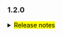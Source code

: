 <!--
 Licensed to the Apache Software Foundation (ASF) under one or more
 contributor license agreements.  See the NOTICE file distributed with
 this work for additional information regarding copyright ownership.
 The ASF licenses this file to You under the Apache License, Version 2.0
 (the "License"); you may not use this file except in compliance with
 the License.  You may obtain a copy of the License at

     http://www.apache.org/licenses/LICENSE-2.0

 Unless required by applicable law or agreed to in writing, software
 distributed under the License is distributed on an "AS IS" BASIS,
 WITHOUT WARRANTIES OR CONDITIONS OF ANY KIND, either express or implied.
 See the License for the specific language governing permissions and
 limitations under the License.
 -->

### 1.2.0

<details>	
  <summary><mark>Release notes</mark></summary>

  ### Seata-go 1.2.0	

Seata-go 1.2.0 发布。

Seata-go 是一款开源的分布式事务解决方案，提供高性能和简单易用的分布式事务服务。

此版本更新如下：

### feature：

- [[#534](https://github.com/seata/seata-go/pull/534)] 支持 session 的负载均衡
- [[#535](https://github.com/seata/seata-go/pull/535)] 添加加成测试

### bugfix：

- [[#540](https://github.com/seata/seata-go/pull/540)] 修复初始化 xa 模式的 bug
- [[#545](https://github.com/seata/seata-go/pull/545)] 修复 xa 模式获取 db 版本号的 bug
- [[#548](https://github.com/seata/seata-go/pull/548)] 修复启动 xa 时候会失败的 bug
- [[#556](https://github.com/seata/seata-go/pull/556)] 修复 xa 数据源的 bug
- [[#562](https://github.com/seata/seata-go/pull/562)] 修复提交 xa 全局事务的 bug
- [[#564](https://github.com/seata/seata-go/pull/564)] 修复提交 xa 分支事务的 bug
- [[#566](https://github.com/seata/seata-go/pull/566)] 修复使用 xa 数据源执行本地事务的 bug

### optimize:

- [[#523](https://github.com/seata/seata-go/pull/523)] 优化 CI 流程
- [[#525](https://github.com/seata/seata-go/pull/456)] 将 jackson 序列化重命名为 json
- [[#532](https://github.com/seata/seata-go/pull/532)] 移除重复的代码
- [[#536](https://github.com/seata/seata-go/pull/536)] 优化 go import 代码格式
- [[#554](https://github.com/seata/seata-go/pull/554)] 优化 xa 模式的性能
- [[#561](https://github.com/seata/seata-go/pull/561)] 优化 xa 模式的日志输出

### test:


### doc:
- [[#550](https://github.com/seata/seata-go/pull/550)] 添加 1.2.0 版本的改动日志


### contributors:

非常感谢以下 contributors 的代码贡献。若有无意遗漏，请报告。

- [georgehao](https://github.com/georgehao)
- [luky116](https://github.com/luky116)
- [jasondeng1997](https://github.com/jasondeng1997)
- [106umao](https://github.com/106umao)
- [wang1309](https://github.com/wang1309)
- [iSuperCoder](https://github.com/iSuperCoder)
- [Charlie17Li](https://github.com/Charlie17Li)
- [Code-Fight](https://github.com/Code-Fight)
- [Kirhaku](https://github.com/Kirhaku)
- [Vaderkai](https://github.com/VaderKai)




同时，我们收到了社区反馈的很多有价值的issue和建议，非常感谢大家。

</detail>

